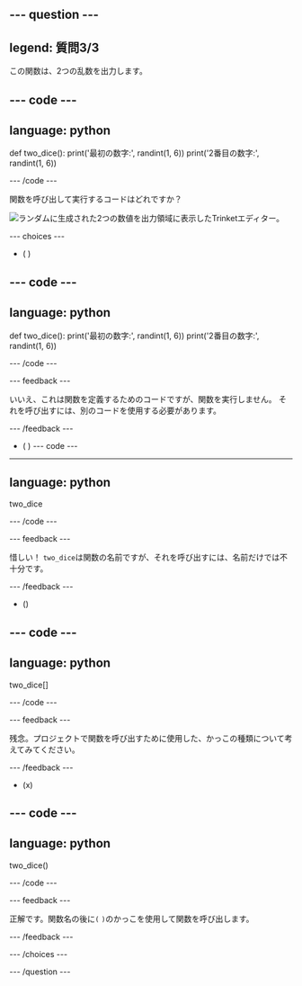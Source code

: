 --- question ---
---
legend: 質問3/3
---

この関数は、2つの乱数を出力します。

--- code ---
---
language: python
---

def two_dice(): print('最初の数字:', randint(1, 6)) print('2番目の数字:', randint(1, 6))

--- /code ---

関数を呼び出して実行するコードはどれですか？

![ランダムに生成された2つの数値を出力領域に表示したTrinketエディター。](images/quiz3.png)

--- choices ---

- ( )

--- code ---
---
language: python
---

def two_dice(): print('最初の数字:', randint(1, 6)) print('2番目の数字:', randint(1, 6))

--- /code ---

 --- feedback ---

 いいえ、これは関数を定義するためのコードですが、関数を実行しません。 それを呼び出すには、別のコードを使用する必要があります。

 --- /feedback ---

- ( ) --- code ---
---
language: python
---

two_dice

--- /code ---

 --- feedback ---

惜しい！ `two_dice`は関数の名前ですが、それを呼び出すには、名前だけでは不十分です。

 --- /feedback ---

- ()

--- code ---
---
language: python
---

two_dice[]

--- /code ---

 --- feedback ---

 残念。プロジェクトで関数を呼び出すために使用した、かっこの種類について考えてみてください。

 --- /feedback ---

- (x)

--- code ---
---
language: python
---

two_dice()

--- /code ---

 --- feedback ---

 正解です。関数名の後に`(` `)`のかっこを使用して関数を呼び出します。

 --- /feedback ---

--- /choices ---

--- /question ---
